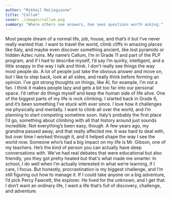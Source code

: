 ```yaml
---
author: "Mikhail Malioguione"
title: "Callum"
cover: ./images/callum.png
summary: "Where others see answers, hee sees questions worth asking."
---
```


Most people dream of a normal life, job, house, and that’s it but I’ve never really wanted
that. I want to travel the world, climb cliffs in amazing places like Italy, and maybe even
discover something ancient, like lost pyramids or hidden Aztec ruins. My name’s Callum,
I’m in Grade 11 and part of the PLP program, and if I had to describe myself, I’d say I’m
quirky, intelligent, and a little snappy in the way I talk and think. I don’t really see things the
way most people do. A lot of people just take the obvious answer and move on, but I like to
step back, look at all sides, and really think before forming an opinion. I’ve got strong
thoughts on things, like AI, for example, I’m not a fan. I think it makes people lazy and gets
a bit too far into our personal space. I’d rather do things myself and keep the human side of
life alive. One of the biggest parts of my life is rock climbing. I started back in Grade 6, and
it’s been something I’ve stuck with ever since. I love how it challenges me physically and
mentally. I want to climb all over the world, and I’m planning to start competing sometime
soon. Italy’s probably the first place I’d go, something about climbing with all that history
around just sounds incredible. Not everything’s been easy, though. A few years ago, my
grandma passed away, and that really affected me. It was hard to deal with, but over time I
worked through it, and it helped shape the way I see the world now. Someone who’s had a
big impact on my life is Mr. Gibson, one of my teachers. He’s the kind of person you can
actually have deep conversations with. We’ve had real debates that were educational but
also friendly, yes they got pretty heated but that's what made me smarter. In school, I do
well when I’m actually interested in what we’re learning, if I care, I focus. But honestly,
procrastination is my biggest challenge, and I’m still figuring out how to manage it. If I
could take anyone on a big adventure, I’d pick Percy Fawcett, the explorer. He lived for the
unknown, and I get that. I don’t want an ordinary life, I want a life that’s full of discovery,
challenge, and adventure.